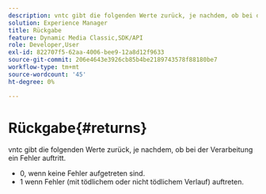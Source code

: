 ```yaml
---
description: vntc gibt die folgenden Werte zurück, je nachdem, ob bei der Verarbeitung ein Fehler auftritt.
solution: Experience Manager
title: Rückgabe
feature: Dynamic Media Classic,SDK/API
role: Developer,User
exl-id: 822707f5-62aa-4006-bee9-12a8d12f9633
source-git-commit: 206e4643e3926cb85b4be2189743578f88180be7
workflow-type: tm+mt
source-wordcount: '45'
ht-degree: 0%

---
```


# Rückgabe{#returns}

vntc gibt die folgenden Werte zurück, je nachdem, ob bei der Verarbeitung ein Fehler auftritt.

* 0, wenn keine Fehler aufgetreten sind.
* 1 wenn Fehler (mit tödlichem oder nicht tödlichem Verlauf) auftreten.

